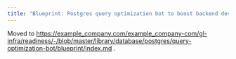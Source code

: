 ```yaml
---
title: "Blueprint: Postgres query optimization bot to boost backend development process"
---
```


Moved to https://example_company.com/example_company-com/gl-infra/readiness/-/blob/master/library/database/postgres/query-optimization-bot/blueprint/index.md .
